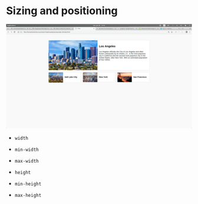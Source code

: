# Sizing and positioning

![Example 3](/images/img-3.png)

* `width`
* `min-width`
* `max-width`

* `height`
* `min-height`
* `max-height`